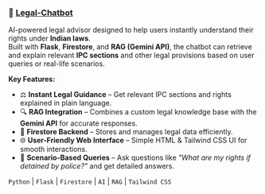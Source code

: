 ### 🔹 [Legal-Chatbot](https://github.com/mohsinkhan85090/Legal-Chatbot)  
AI-powered legal advisor designed to help users instantly understand their rights under **Indian laws**.  
Built with **Flask**, **Firestore**, and **RAG (Gemini API)**, the chatbot can retrieve and explain relevant **IPC sections** and other legal provisions based on user queries or real-life scenarios.  

**Key Features:**  
- ⚖️ **Instant Legal Guidance** – Get relevant IPC sections and rights explained in plain language.  
- 🔍 **RAG Integration** – Combines a custom legal knowledge base with the **Gemini API** for accurate responses.  
- 💾 **Firestore Backend** – Stores and manages legal data efficiently.  
- 🌐 **User-Friendly Web Interface** – Simple HTML & Tailwind CSS UI for smooth interactions.  
- 📜 **Scenario-Based Queries** – Ask questions like *"What are my rights if detained by police?"* and get detailed answers.  

`Python` | `Flask` | `Firestore` | `AI` | `RAG` | `Tailwind CSS`
